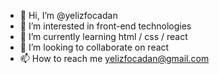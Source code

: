 - 👋 Hi, I’m @yelizfocadan
- 👀 I’m interested in front-end technologies
- 🌱 I’m currently learning html / css / react
- 💞️ I’m looking to collaborate on react
- 📫 How to reach me yelizfocadan@gmail.com
